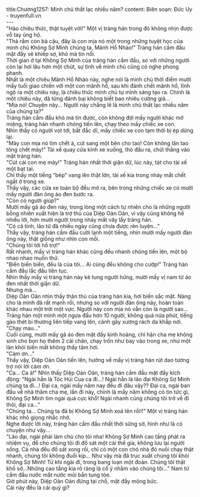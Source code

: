 title:Chương1257: Minh chủ thất lạc nhiều năm?
content:
Biên soạn: Đức Uy - truyenfull.vn<br>---<br>"Hảo chiêu thức, thật tuyệt vời!" Một vị tráng hán trong đó không nhịn được vỗ tay ủng hộ.<br>"Thả rắm con bà cậu, đây là con mịa nó một trong những tuyệt học của minh chủ Không Sợ Minh chúng ta, Mãnh Hổ Nhào!" Tráng hán cầm đầu mặt đầy vẻ khiếp sợ, khó mà tin nổi.<br>Thời gian ở tại Không Sợ Minh của tráng hán cầm đầu, so với những người còn lại hơi lâu hơn một chút, sự tình về minh chủ cũng có nghe phong phanh.<br>Nhất là một chiêu Mãnh Hổ Nhào này, nghe nói là minh chủ thời điểm mười mấy tuổi giao chiến với một con mãnh hổ, sau khi đánh chết mãnh hổ, lĩnh ngộ ra một chiêu này, là chiêu thức minh chủ tự mình sáng tạo ra. Chính là một chiêu này, đã từng đánh bại không biết bao nhiêu cường giả...<br>"Mịa nó! Chuyện này... Người này chẳng lẽ là minh chủ thất lạc nhiều năm của chúng ta?"<br>Tráng hán cầm đầu khó mà tin được, còn không đợi mấy người khác mở miệng, tráng hán nhanh chóng tiến lên, chạy theo mấy chiếc xe con.<br>Nhìn thấy có người vọt tới, bất đắc dĩ, mấy chiếc xe con tạm thời bị ép dừng lại.<br>"Mày con mịa nó tìm chết à, cút sang một bên cho tao! Còn không lăn tao tông chết mày!" Tài xế quay cửa kính xe xuống, thò đầu ra, chửi thẳng vào mặt tráng hán.<br>"Cút cái con mẹ mày!" Tráng hán nhất thời giận dữ, lúc này, tát cho tài xế một bạt tai.<br>Chỉ thấy một tiếng “bép” vang lên thật lớn, tài xế kia trong nháy mắt chết ngất ở trong xe.<br>Thấy vậy, các cửa xe toàn bộ đều mở ra, bên trong những chiếc xe có mười mấy người đàn ông áo đen bước ra.<br>"Còn có người giúp?"<br>Mười mấy gã áo đen này, trong lòng một cách tự nhiên cho là những người bỗng nhiên xuất hiện là trợ thủ của Diệp Oản Oản, vì vậy cũng không hề nhiều lời, hơn mười người trong nháy mắt vây lấy tráng hán.<br>"Có cá tính, lão tử đã nhiều ngày cũng chưa được rèn luyện..."<br>Thấy vậy, tráng hán cầm đầu cười lạnh một tiếng, nhìn mười mấy người đàn ông này, thật giống như nhìn con mồi.<br>"Chúng tôi tới hỗ trợ!"<br>Rất nhanh, mấy vị tráng hán khác cũng đều nhanh chóng tiến lên, một bộ nhao nhao muốn thử.<br>"Biến biến biến, đều là của tôi... Ai cũng đều không cho cướp!" Tráng hán cầm đầu lắc đầu liên tục.<br>Nhìn thấy mấy vị tráng hán này kẻ tung người hứng, mười mấy vị nam tử áo đen nhất thời giận dữ.<br>Nhưng mà...<br>Diệp Oản Oản nhìn thấy thân thủ của tráng hán kia, hơi biến sắc mặt. Nàng cho là mình đã rất mạnh rồi, nhưng so với người đàn ông này, hoàn toàn khác nhau một trời một vực. Người này con mịa nó vẫn còn là người sao...<br>Tráng hán một mình một ngựa đấu hơn 10 người, không quá nửa phút, tiếng gào thét bi thương liên tiếp vang lên, cảnh gãy xương rách da khắp nơi.<br>"Chạy mau..."<br>Cuối cùng, mười mấy gã áo đen mặt đầy kinh hoàng, chỉ hận cha mẹ không sinh cho bọn họ thêm 2 cái chân, chạy trốn như bay vào trong xe, như một làn khói biến mất không thấy tăm hơi.<br>"Cảm ơn..."<br>Thấy vậy, Diệp Oản Oản tiến lên, hướng về mấy vị tráng hán rút dao tương trợ nói lời cám ơn.<br>"Ca... Ca à!" Nhìn thấy Diệp Oản Oản, tráng hán cầm đầu mặt đầy kích động: "Ngài hẳn là Tóc Húi Cua ca đi...! Ngài hẳn là lão đại Không Sợ Minh chúng ta đi…! Đại ca, ngài mấy năm nay đều đi đâu vậy?? Đại ca, ngài ban đầu về nhà thăm cha mẹ, lần đi này, chính là mấy năm không có tin tức gì, Không Sợ Minh tìm ngài quá cực khổ! Ngài nhanh cùng chúng tôi trở về đi thôi, đại ca..."<br>"Chúng ta... Chúng ta đã bị Không Sợ Minh xoá tên rồi!!" Một vị tráng hán khác nhỏ giọng nhắc nhở.<br>Nghe được lời này, tráng hán cầm đầu nhất thời sững sờ, hình như là có chuyện như vậy...<br>"Lão đại, ngài phải làm chủ cho tôi nha! Không Sợ Minh cao tầng phát ra nhiệm vụ, để cho chúng tôi đi đồ sát một cái thế gia, không lưu lại người sống. Cả nhà đều đồ sát xong rồi, chỉ có một con chó nhà đó nuôi chạy thật nhanh, chúng tôi không đuổi kịp... Như vậy mà đã trục xuất chúng tôi khỏi Không Sợ Minh! Từ khi ngài đi, trong bang loạn một đoàn. Chúng tôi thật khổ sở…Những cao tầng kia rõ ràng là cố ý nhằm vào chúng tôi..." Nam tử cầm đầu nước mắt nước mũi bắn tung tóe.<br>Giờ phút này, Diệp Oản Oản đứng tại chỗ, mặt đầy mộng bức.<br>Cái này đều là cái quỷ gì?